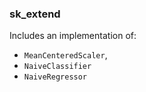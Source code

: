 ### sk_extend

Includes an implementation of:
* `MeanCenteredScaler`, 
* `NaiveClassifier`
* `NaiveRegressor`